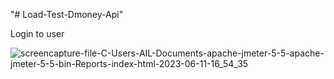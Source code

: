 "# Load-Test-Dmoney-Api" 
  
  Login to user
  
  
![screencapture-file-C-Users-AIL-Documents-apache-jmeter-5-5-apache-jmeter-5-5-bin-Reports-index-html-2023-06-11-16_54_35](https://github.com/tauhid102/Load-Test-Dmoney-Api/assets/79333795/76dcc493-74c9-4583-9da1-4cfda0f3e9fc)
